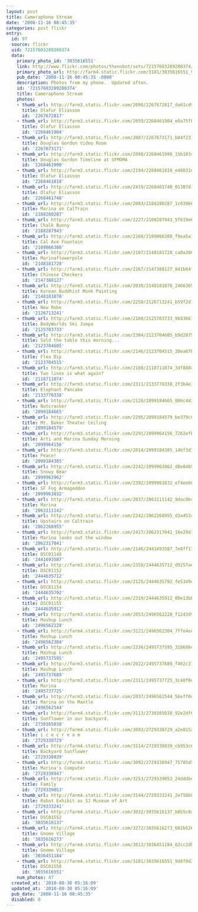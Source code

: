 ```yaml
---
layout: post
title: Cameraphone Stream
date: '2008-11-16 08:45:35'
categories: post flickr
entry:
  id: 97
  source: flickr
  uid: 72157603289280374
  data:
    primary_photo_id: '3035616551'
    link: http://www.flickr.com/photos/thenobot/sets/72157603289280374/
    primary_photo_url: http://farm4.static.flickr.com/3181/3035616551_9d8f0d26b9_m.jpg
    pub_date: '2008-11-16 00:45:35 -0800'
    description: Photos from my phone.  Updated often.
    id: '72157603289280374'
    title: Cameraphone Stream
    photos:
    - thumb_url: http://farm3.static.flickr.com/2098/2267672817_da61cd9d5f_s.jpg
      title: Olafur Eliasson
      id: '2267672817'
    - thumb_url: http://farm3.static.flickr.com/2059/2268461904_e0a75fb639_s.jpg
      title: Olafur Eliasson
      id: '2268461904'
    - thumb_url: http://farm3.static.flickr.com/2087/2267673171_b04f231b86_s.jpg
      title: Douglas Gordon Video Room
      id: '2267673171'
    - thumb_url: http://farm3.static.flickr.com/2098/2268461990_15b103ced6_s.jpg
      title: Douglas Gordon Timeline at SFMOMA
      id: '2268461990'
    - thumb_url: http://farm3.static.flickr.com/2194/2268461818_e48031ed23_s.jpg
      title: Olafur Eliasson
      id: '2268461818'
    - thumb_url: http://farm3.static.flickr.com/2419/2268461740_01387d1c3d_s.jpg
      title: Olafur Eliasson
      id: '2268461740'
    - thumb_url: http://farm3.static.flickr.com/2093/2188280287_1c03966545_s.jpg
      title: Marina on CalTrain
      id: '2188280287'
    - thumb_url: http://farm3.static.flickr.com/2227/2188287943_5f619e69d7_s.jpg
      title: Chalk Bunny
      id: '2188287943'
    - thumb_url: http://farm3.static.flickr.com/2160/2189066308_f9ea5a7d93_s.jpg
      title: Cal Ave Fountain
      id: '2189066308'
    - thumb_url: http://farm3.static.flickr.com/2107/2148181728_ca8a30690f_s.jpg
      title: Marinaflowerpole
      id: '2148181728'
    - thumb_url: http://farm3.static.flickr.com/2267/2147388127_841b84f290_s.jpg
      title: Chinese Checkers
      id: '2147388127'
    - thumb_url: http://farm3.static.flickr.com/2030/2148181878_2466369593_s.jpg
      title: Korean Buddhist Monk Painting
      id: '2148181878'
    - thumb_url: http://farm3.static.flickr.com/2258/2126713241_b59f2d750b_s.jpg
      title: New Robe
      id: '2126713241'
    - thumb_url: http://farm3.static.flickr.com/2160/2125703733_9b8366700b_s.jpg
      title: BodyWorlds Ski Jumpa
      id: '2125703733'
    - thumb_url: http://farm3.static.flickr.com/2304/2123704605_b9d287541a_s.jpg
      title: Sold the table this morning...
      id: '2123704605'
    - thumb_url: http://farm3.static.flickr.com/2146/2123704515_30ea87b956_s.jpg
      title: Flea Dip
      id: '2123704515'
    - thumb_url: http://farm3.static.flickr.com/2108/2118711074_3df8884002_s.jpg
      title: Two lines is what again?
      id: '2118711074'
    - thumb_url: http://farm3.static.flickr.com/2311/2133778338_2f3b4e336b_s.jpg
      title: Elephant Pancake
      id: '2133778338'
    - thumb_url: http://farm3.static.flickr.com/2128/2099184665_806c4d3e39_s.jpg
      title: Nutcracker
      id: '2099184665'
    - thumb_url: http://farm3.static.flickr.com/2295/2099184579_be379c063a_s.jpg
      title: Mt. Baker Theater Ceiling
      id: '2099184579'
    - thumb_url: http://farm3.static.flickr.com/2291/2099964156_7262efb48e_s.jpg
      title: Arti and Marina Sunday Morning
      id: '2099964156'
    - thumb_url: http://farm3.static.flickr.com/2014/2099184385_14bf3d70f2_s.jpg
      title: Peace!
      id: '2099184385'
    - thumb_url: http://farm3.static.flickr.com/2242/2099963962_d8e8469928_s.jpg
      title: Snowy Bear
      id: '2099963962'
    - thumb_url: http://farm3.static.flickr.com/2392/2099963832_ef4ee608ba_s.jpg
      title: SF Fog Armageddon
      id: '2099963832'
    - thumb_url: http://farm3.static.flickr.com/2037/2063111142_9dac0bcce0_s.jpg
      title: Marina
      id: '2063111142'
    - thumb_url: http://farm3.static.flickr.com/2242/2062268955_d3a4534d96_s.jpg
      title: Upstairs on Caltrain
      id: '2062268955'
    - thumb_url: http://farm3.static.flickr.com/2417/2062317041_16e29d1167_s.jpg
      title: Marina looks out the window
      id: '2062317041'
    - thumb_url: http://farm3.static.flickr.com/2146/2441693587_7e8ff17261_s.jpg
      title: DSC01148
      id: '2441693587'
    - thumb_url: http://farm3.static.flickr.com/2358/2444635712_d9257ae2cd_s.jpg
      title: DSC01152
      id: '2444635712'
    - thumb_url: http://farm3.static.flickr.com/2125/2444635792_fe5349deb3_s.jpg
      title: DSC01154
      id: '2444635792'
    - thumb_url: http://farm3.static.flickr.com/2319/2444635912_00e13bb0cc_s.jpg
      title: DSC01155
      id: '2444635912'
    - thumb_url: http://farm3.static.flickr.com/2053/2496562228_f1243d9ee4_s.jpg
      title: Mashup Lunch
      id: '2496562228'
    - thumb_url: http://farm4.static.flickr.com/3121/2496562304_7ffe4ee573_s.jpg
      title: Mashup Lunch
      id: '2496562304'
    - thumb_url: http://farm3.static.flickr.com/2336/2495737595_318686c7ae_s.jpg
      title: Mashup Lunch
      id: '2495737595'
    - thumb_url: http://farm3.static.flickr.com/2022/2495737689_f462c317bc_s.jpg
      title: Mashup Lunch
      id: '2495737689'
    - thumb_url: http://farm3.static.flickr.com/2311/2495737725_3c48f0ea6e_s.jpg
      title: Marina
      id: '2495737725'
    - thumb_url: http://farm3.static.flickr.com/2037/2496562544_56eff0d2a7_s.jpg
      title: Marina on the Mantle
      id: '2496562544'
    - thumb_url: http://farm4.static.flickr.com/3113/2730165038_92e2df6e4d_s.jpg
      title: Sunflower in our backyard.
      id: '2730165038'
    - thumb_url: http://farm4.static.flickr.com/3093/2729338729_a2e015a3fb_s.jpg
      title: i c e c r e a m
      id: '2729338729'
    - thumb_url: http://farm4.static.flickr.com/3114/2729338839_cb953c68ce_s.jpg
      title: Backyard Sunflower
      id: '2729338839'
    - thumb_url: http://farm4.static.flickr.com/3092/2729338947_75785d54b6_s.jpg
      title: Marina's Computer
      id: '2729338947'
    - thumb_url: http://farm4.static.flickr.com/3253/2729339053_24dddbea51_s.jpg
      title: Family
      id: '2729339053'
    - thumb_url: http://farm4.static.flickr.com/3144/2729333241_2e758b8a34_s.jpg
      title: Robot Exhibit as SJ Museum of Art
      id: '2729333241'
    - thumb_url: http://farm4.static.flickr.com/3032/3035616137_b8b5c8df57_s.jpg
      title: DSC01552
      id: '3035616137'
    - thumb_url: http://farm4.static.flickr.com/3272/3035616273_602b5262ed_s.jpg
      title: Gnome Village
      id: '3035616273'
    - thumb_url: http://farm4.static.flickr.com/3013/3036451184_62cc2dbbfd_s.jpg
      title: Gnome Village
      id: '3036451184'
    - thumb_url: http://farm4.static.flickr.com/3181/3035616551_9d8f0d26b9_s.jpg
      title: DSC01558
      id: '3035616551'
    num_photos: 47
  created_at: '2010-08-30 05:16:09'
  updated_at: '2010-08-30 05:16:09'
  pub_date: '2008-11-16 08:45:35'
  disabled: 0
---
```

